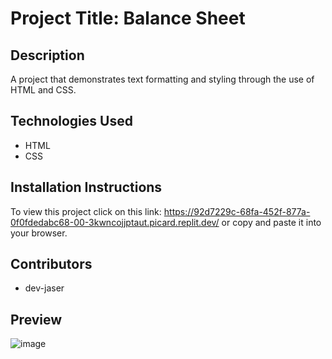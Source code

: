 # Project Title: Balance Sheet

## Description
A project that demonstrates text formatting and styling through the use of HTML and CSS.

## Technologies Used
- HTML
- CSS

## Installation Instructions
To view this project click on this link: https://92d7229c-68fa-452f-877a-0f0fdedabc68-00-3kwncojjptaut.picard.replit.dev/ or copy and paste it into your browser.

## Contributors
- dev-jaser

## Preview
![image](https://github.com/user-attachments/assets/04f4f80f-c3be-4a7e-8dcc-beaf39d131ae)

